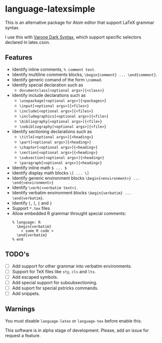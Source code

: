 # language-latexsimple

This is an alternative package for Atom editor that support LaTeX grammar syntax.

I use this with [Varone Dark Syntax](https://github.com/fndercole/varone-dark-syntax), which support specific selectors declared in latex.cson.

## Features
  - Identify inline comments, `% comment text`.
  - Identify multiline comments blocks, `\begin{comment} ... \end{comment}`.
  - Identify generic comand of the form `\commad`.
  - Identify special declaration such as
    - `documentclass[<optional args>]{<class>}`
  - Identify include declarations such as
    - `\usepackage[<optional args>]{<packages>}`
    - `\input[<optional args>]{<files>}`
    - `\include[<optional args>]{<files>}`
    - `\includegraphics[<optional args>]{<file>}`
    - `\bibliography[<optional args>]{<file>}`
    - `\nobibliography[<optional args>]{<file>}`
  - Identify sectioning declarations such as
    - `\title[<optional args>]{<heading>}`
    - `\part[<optional args>]{<heading>}`
    - `\chapter[<optional args>]{<heading>}`
    - `\section[<optional args>]{<heading>}`
    - `\subsection[<optional args>]{<heading>}`
    - `\paragraph[<optional args>]{<heading>}`
  - Identify inline math `$ ... $`
  - Identify display math blocks `\[ ... \]`
  - Identify generic environment blocks `\begin{<environment>} ... \end{<environment>}`
  - Identify `\verb|<verbatim text>|`.
  - Identify verbatim environment blocks `\begin{verbatim} ... \end{verbatim}`.
  - Identify `[`, `]`, `{` and `}`
  - Support `*.tex` files
  - Allow embedded R grammar throught special comments:
    ```
    % language: R
      \begin{verbatim}
        < some R code >
      \end{verbatim}
    % end
    ```

## TODO's
  - [ ] Add support for other grammar into verbatim environments.
  - [ ] Support for TeX files like `sty`, `cls` and `ltx`.
  - [ ] Add escaped symbols.
  - [ ] Add special support for subsubsectioning.
  - [ ] Add suport for special pstricks commands.
  - [ ] Add snippets.

## Warnings

You must disable `language-latex` or `language-tex` before enable this.

This software is in alpha stage of development. Please, add an issue for request a feature.
